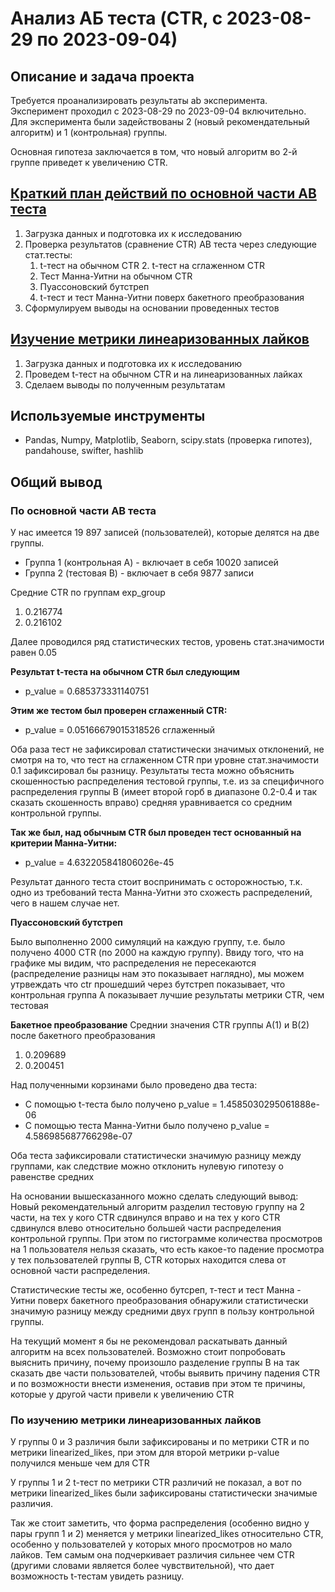 # Анализ АБ теста (CTR, с 2023-08-29 по 2023-09-04)

## Описание и задача проекта

Требуется проанализировать результаты ab эксперимента. Эксперимент проходил с 2023-08-29 по 2023-09-04 включительно. Для эксперимента были задействованы 2 (новый рекомендательный алгоритм) и 1 (контрольная) группы. 

Основная гипотеза заключается в том, что новый алгоритм во 2-й группе приведет к увеличению CTR.

## [Краткий план действий по основной части AB теста](https://github.com/fataltru/educational_pets/blob/main/pets/kc/01_ab_test/ab_test/ab_test_analysis.ipynb)
1. Загрузка данных и подготовка их к исследованию
2. Проверка результатов (сравнение CTR) AB теста через следующие стат.тесты:
	1. t-тест на обычном CTR
    	2. t-тест на сглаженном CTR
   	3. Тест Манна-Уитни на обычном CTR
   	4. Пуассоновский бутстреп
	5. t-тест и тест Манна-Уитни поверх бакетного преобразования
3. Сформулируем выводы на основании проведенных тестов

## [Изучение метрики линеаризованных лайков](https://github.com/fataltru/educational_pets/blob/main/pets/kc/01_ab_test/ab_test/ab_test_linearized_likes.ipynb)
   1. Загрузка данных и подготовка их к исследованию
   2. Проведем t-тест на обычном CTR и на линеаризованных лайках
   3. Сделаем выводы по полученным результатам

## Используемые инструменты
- Pandas, Numpy, Matplotlib, Seaborn, scipy.stats (проверка гипотез), pandahouse, swifter, hashlib


## Общий вывод

### По основной части AB теста

У нас имеется 19 897 записей (пользователей), которые делятся на две группы.
- Группа 1 (контрольная A) - включает в себя 10020 записей
- Группа 2 (тестовая B) - включает в себя 9877 записи

Средние CTR по группам
exp_group
1. 0.216774
2. 0.216102

Далее проводился ряд статистических тестов, уровень стат.значимости равен 0.05

**Результат t-теста на обычном CTR был следующим**
- p_value = 0.685373331140751

**Этим же тестом был проверен сглаженный CTR:**
- p_value = 0.05166679015318526 сглаженный

Оба раза тест не зафиксировал статистически значимых отклонений, не смотря на то, что тест на сглаженном CTR при уровне стат.значимости 0.1 зафиксировал бы разницу. Результаты теста можно объяснить скошенностью распределения тестовой группы, т.е. из за специфичного распределения группы B (имеет второй горб в диапазоне 0.2-0.4 и так сказать скошенность вправо) средняя уравнивается со средним контрольной группы.

**Так же был, над обычным CTR был проведен тест основанный на критерии Манна-Уитни:**
- p_value = 4.632205841806026e-45

Результат данного теста стоит воспринимать с осторожностью, т.к. одно из требований теста Манна-Уитни это схожесть распределений, чего в нашем случае нет.

**Пуассоновский бутстреп**

Было выполненно 2000 симуляций на каждую группу, т.е. было получено 4000 CTR (по 2000 на каждую группу). Ввиду того, что на графике мы видим, что распределения не пересекаются (распределение разницы нам это показывает наглядно), мы можем утрвеждать что ctr прошедший через бутстреп показывает, что контрольная группа А показывает лучшие результаты метрики CTR, чем тестовая

**Бакетное преобразование**
Среднии значения CTR группы A(1) и B(2) после бакетного преобразования

1. 0.209689
2. 0.200451

Над полученными корзинами было проведено два теста:

- С помощью t-теста было получено p_value = 1.4585030295061888e-06
- С помощью теста Манна-Уитни было получено p_value = 4.586985687766298e-07

Оба теста зафиксировали статистически значимую разницу между группами, как следствие можно отклонить нулевую гипотезу о равенстве средних

На основании вышесказанного можно сделать следующий вывод:
Новый рекомендательный алгоритм разделил тестовую группу на 2 части, на тех у кого CTR сдвинулся вправо и на тех у кого CTR сдвинулся влево относительно большей части распределения контрольной группы. При этом по гистограмме количества просмотров на 1 пользователя нельзя сказать, что есть какое-то падение просмотра у тех пользователей группы B, CTR которых находится слева от основной части распределения. 

Статистические тесты же, особенно бутсреп, т-тест и тест Манна - Уитни поверх бакетного преобразования обнаружили статистически значимую разницу между средними двух групп в пользу контрольной группы.

На текущий момент я бы не рекомендовал раскатывать данный алгоритм на всех пользователей. Возможно стоит попробовать выяснить причину, почему произошло разделение группы B на так сказать две части пользователей, чтобы выявить причину падения CTR и по возможности внести изменения, оставив при этом те причины, которые у другой части привели к увеличению CTR

### По изучению метрики линеаризованных лайков

У группы 0 и 3 различия были зафиксированы и по метрики CTR и по метрики linearized_likes, при этом для второй метрики p-value получился меньше чем для CTR

У группы 1 и 2 t-тест по метрики CTR различий не показал, а вот по метрики linearized_likes были зафиксированы статистически значимые различия.

Так же стоит заметить, что форма распределения (особенно видно у пары групп 1 и 2) меняется у метрики linearized_likes относительно CTR, особенно у пользователей у которых много просмотров но мало лайков. Тем самым она подчеркивает различия сильнее чем CTR (другими словами является более чувствительной), что дает возможность t-тестам увидеть разницу.

